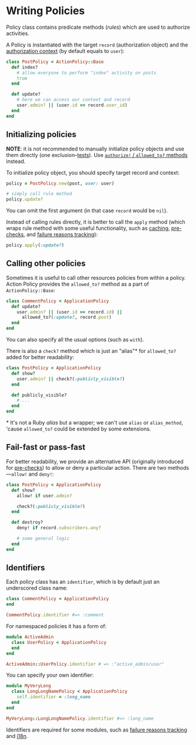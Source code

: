 # Writing Policies

Policy class contains predicate methods (_rules_) which are used to authorize activities.

A Policy is instantiated with the target `record` (authorization object) and the [authorization context](authorization_context.md) (by default equals to `user`):

```ruby
class PostPolicy < ActionPolicy::Base
  def index?
    # allow everyone to perform "index" activity on posts
    true
  end

  def update?
    # here we can access our context and record
    user.admin? || (user.id == record.user_id)
  end
end
```

## Initializing policies

**NOTE**: it is not recommended to manually initialize policy objects and use them directly (one exclusion–[tests](testing.md)). Use [`authorize!` / `allowed_to?` methods](./behaviour.md#authorize) instead.

To initialize policy object, you should specify target record and context:

```ruby
policy = PostPolicy.new(post, user: user)

# simply call rule method
policy.update?
```

You can omit the first argument (in that case `record` would be `nil`).

Instead of calling rules directly, it is better to call the `apply` method (which wraps rule method with some useful functionality, such as [caching](caching.md), [pre-checks](pre_checks.md), and [failure reasons tracking](reasons.md)):

```ruby
policy.apply(:update?)
```

## Calling other policies

Sometimes it is useful to call other resources policies from within a policy. Action Policy provides the `allowed_to?` method as a part of `ActionPolicy::Base`:

```ruby
class CommentPolicy < ApplicationPolicy
  def update?
    user.admin? || (user.id == record.id) ||
      allowed_to?(:update?, record.post)
  end
end
```

You can also specify all the usual options (such as `with`).

There is also a `check?` method which is just an "alias"\* for `allowed_to?` added for better readability:

```ruby
class PostPolicy < ApplicationPolicy
  def show?
    user.admin? || check?(:publicly_visible?)
  end

  def publicly_visible?
    # ...
  end
end
```

\* It's not a Ruby _alias_ but a wrapper; we can't use `alias` or `alias_method`, 'cause `allowed_to?` could be extended by some extensions.

## Fail-fast or pass-fast

For better readability, we provide an alternative API (originally introduced for [pre-checks](./pre_checks.md)) to allow or deny a particular action. There are two methods—`allow!` and `deny!`:

```ruby
class PostPolicy < ApplicationPolicy
  def show?
    allow! if user.admin?

    check?(:publicly_visible?)
  end

  def destroy?
    deny! if record.subscribers.any?

    # some general logic
  end
end
```

## Identifiers

Each policy class has an `identifier`, which is by default just an underscored class name:

```ruby
class CommentPolicy < ApplicationPolicy
end

CommentPolicy.identifier #=> :comment
```

For namespaced policies it has a form of:

```ruby
module ActiveAdmin
  class UserPolicy < ApplicationPolicy
  end
end

ActiveAdmin::UserPolicy.identifier # => :"active_admin/user"
```

You can specify your own identifier:

```ruby
module MyVeryLong
  class LongLongNamePolicy < ApplicationPolicy
    self.identifier = :long_name
  end
end

MyVeryLong::LongLongNamePolicy.identifier #=> :long_name
```

Identifiers are required for some modules, such as [failure reasons tracking](reasons.md) and [i18n](i18n.md).
